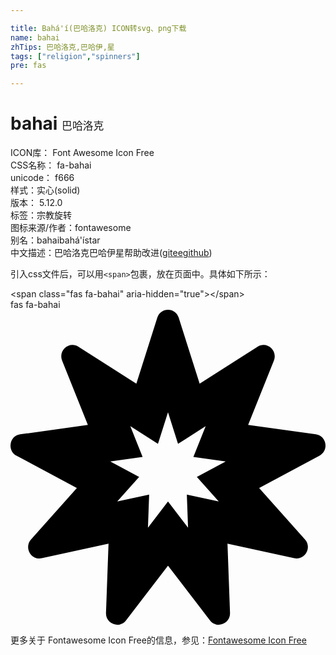 ```yaml
---

title: Bahá'í(巴哈洛克) ICON转svg、png下载
name: bahai
zhTips: 巴哈洛克,巴哈伊,星
tags: ["religion","spinners"]
pre: fas

---
```


# bahai  <small style="font-size: 60%;font-weight: 100">巴哈洛克</small>


<div class="detail-page">
<p>
<span>
ICON库：
<span class="badge-secondary badge">Font Awesome Icon Free</span> 
</span>
<br/>
<span>
CSS名称：
<span class="badge-secondary badge">fa-bahai</span> 
</span>
<br/>
<span>
unicode：
<span class="badge-secondary badge">f666</span> 
<copy-btn content='f666' btn-title=""></copy-btn>
<copy-btn :content='String.fromCodePoint(parseInt("f666", 16))' btn-title="复制U"></copy-btn>
</span><br/><span>样式：<span class="badge-light badge">实心(solid)</span></span>
<br/>
<span>
版本：
<span class="badge-secondary badge">5.12.0</span> 
</span><br/><span>标签：<span class="badge-light badge"><router-link to="/tags/religion.html">宗教</router-link></span><span class="badge-light badge"><router-link to="/tags/spinners.html">旋转</router-link></span></span>
<br/>
<span>图标来源/作者：<span class="badge-light badge">fontawesome</span></span> 
<br/>
<span>别名：<span class="badge-light badge">bahai</span><span class="badge-light badge">bahá'í</span><span class="badge-light badge">star</span></span><br/><span class="zh-detail">中文描述：<span class="badge-primary badge">巴哈洛克</span><span class="badge-primary badge">巴哈伊</span><span class="badge-primary badge">星</span><span class="help-link"><span>帮助改进</span>(<a href="https://gitee.com/liuwave/icon-helper/edit/master/json/fontawesome/solid/bahai.json" target="_blank" rel="noopener noreferrer">gitee</a><a href="https://github.com/liuwave/icon-helper/edit/master/json/fontawesome/solid/bahai.json" target="_blank" rel="noopener noreferrer">github</a></span>)</span><br/>
</p>
</div>
<div class="alert alert-dark">
  <i class="fas fa-bahai fa-xs"></i>
  <i class="fas fa-bahai fa-sm"></i>
  <i class="fas fa-bahai fa-lg"></i>
  <i class="fas fa-bahai fa-2x"></i>
  <i class="fas fa-bahai fa-3x"></i>
  <i class="fas fa-bahai fa-5x"></i>
  <i class="fas fa-bahai fa-7x"></i>
</div>
<div>
  <p>引入css文件后，可以用<code>&lt;span&gt;</code>包裹，放在页面中。具体如下所示：    
  </p>
  <div class="alert alert-primary" style="font-size: 14px">
    &lt;span class="fas fa-bahai" aria-hidden="true"&gt;&lt;/span&gt;
    <copy-btn content='<span class="fas fa-bahai" aria-hidden="true"></span>'></copy-btn>
  </div>
  <div class="alert alert-secondary">
    <i class="fas fa-bahai"
    style="font-size: 24px"
    aria-hidden="true"></i> fas fa-bahai
    <copy-btn content="fas fa-bahai" btn-title="复制图标名称"></copy-btn>
  </div>
</div>
<div id="svg" class="svg-wrap">
<svg xmlns="http://www.w3.org/2000/svg" viewBox="0 0 512 512"><path d="M496.25 202.52l-110-15.44 41.82-104.34c6.67-16.64-11.6-32.18-26.59-22.63L307.44 120 273.35 12.82C270.64 4.27 263.32 0 256 0c-7.32 0-14.64 4.27-17.35 12.82l-34.09 107.19-94.04-59.89c-14.99-9.55-33.25 5.99-26.59 22.63l41.82 104.34-110 15.43c-17.54 2.46-21.68 26.27-6.03 34.67l98.16 52.66-74.48 83.54c-10.92 12.25-1.72 30.93 13.29 30.93 1.31 0 2.67-.14 4.07-.45l108.57-23.65-4.11 112.55c-.43 11.65 8.87 19.22 18.41 19.22 5.15 0 10.39-2.21 14.2-7.18l68.18-88.9 68.18 88.9c3.81 4.97 9.04 7.18 14.2 7.18 9.54 0 18.84-7.57 18.41-19.22l-4.11-112.55 108.57 23.65c17.36 3.76 29.21-17.2 17.35-30.49l-74.48-83.54 98.16-52.66c15.64-8.39 11.5-32.2-6.04-34.66zM338.51 311.68l-51.89-11.3 1.97 53.79L256 311.68l-32.59 42.49 1.96-53.79-51.89 11.3 35.6-39.93-46.92-25.17 52.57-7.38-19.99-49.87 44.95 28.62L256 166.72l16.29 51.23 44.95-28.62-19.99 49.87 52.57 7.38-46.92 25.17 35.61 39.93z"/></svg>
</div>
<detail full-name='fa-bahai'></detail>
    
<div><p>更多关于  Fontawesome Icon Free的信息，参见：<a target="_blank" href="https://iconhelper.cn/fontawesome.html">Fontawesome Icon Free</a>
</p></div>
